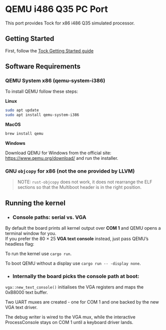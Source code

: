 QEMU i486 Q35 PC Port
=====================

This port provides Tock for x86 i486 Q35 simulated processor.

## Getting Started

First, follow the [Tock Getting Started guide](../../doc/Getting_Started.md)

## Software Requirements

### QEMU System x86 (qemu-system-i386)

To install QEMU follow these steps:

**Linux**
```bash
sudo apt update
sudo apt install qemu-system-i386
```

**MacOS**
```bash
brew install qemu
```

**Windows**

Download QEMU for Windows from the official site: https://www.qemu.org/download/ and run the installer.


### GNU `objcopy` for x86 (not the one provided by LLVM)

> NOTE: `rust-objcopy` does not work, it does not rearrange the ELF sections so that
>       the Multiboot header is in the right position.

## Running the kernel

+ ### Console paths: serial vs. VGA

By default the board prints all kernel output over **COM 1** and QEMU opens a
terminal window for you.  
If you prefer the 80 × 25 **VGA text console** instead, just pass
QEMU’s headless flag:

To run the kernel use `cargo run`.

To boot QEMU without a display use `cargo run -- -display none`.

+ ### Internally the board picks the console path at boot:

`vga::new_text_console()` initialises the VGA registers and maps the 0xB8000 text buffer.

Two UART muxes are created - one for COM 1 and one backed by the new VGA text driver.

The debug writer is wired to the VGA mux, while the interactive
ProcessConsole stays on COM 1 until a keyboard driver lands.



